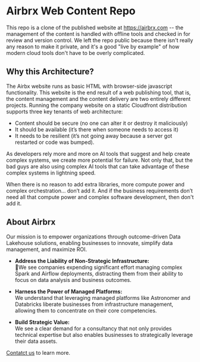 # Airbrx Web Content Repo
This repo is a clone of the published website at https://airbrx.com -- the management of the content is handled with offline tools and checked in for review and version control.  We left the repo public because there isn't really any reason to make it private, and it's a good "live by example" of how modern cloud tools don't have to be overly complicated.

## Why this Architecture?
The Airbx website runs as basic HTML with browser-side javascript functionality.  This website is the end result of a web publishing tool, that is, the content management and the content delivery are two entirely different projects.  Running the company website on a static Cloudfront distribution supports three key tenants of web architecture:  

* Content should be secure (no one can alter it or destroy it maliciously)
* It should be available (it’s there when someone needs to access it)
* It needs to be resilient (it’s not going away because a server got restarted or code was bumped).

As developers rely more and more on AI tools that suggest and help create complex systems, we create more potential for failure. Not only that, but the bad guys are also using complex AI tools that can take advantage of these complex systems in lightning speed.

When there is no reason to add extra libraries, more compute power and complex orchestration… don’t add it. And if the business requirements don’t need all that compute power and complex software development, then don't add it.

## About Airbrx
Our mission is to empower organizations through outcome-driven Data Lakehouse solutions, enabling businesses to innovate, simplify data management, and maximize ROI.

* **Address the Liability of Non-Strategic Infrastructure:**  
We see companies expending significant effort managing complex Spark and Airflow deployments, distracting them from their ability to focus on data analysis and business outcomes.

* **Harness the Power of Managed Platforms:**  
We understand that leveraging managed platforms like Astronomer and Databricks liberate businesses from infrastructure management, allowing them to concentrate on their core competencies.

* **Build Strategic Value:**  
We see a clear demand for a consultancy that not only provides technical expertise but also enables businesses to strategically leverage their data assets.

[Contatct us](https://airbrix.com) to learn more. 
